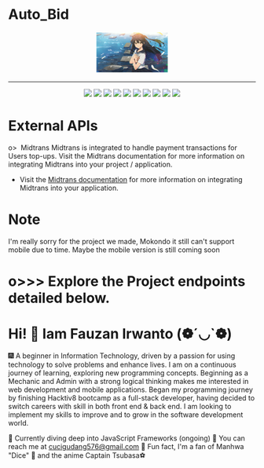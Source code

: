 # Auto_Bid
<div align="center">
  <img src="./image_2024-01-15_154312262.png" width="150px" alt="Logo">
</div>

-----

<div align="center">
  <img src="https://img.shields.io/badge/Javascript-ES6-yellow.svg">
  <img src="https://img.shields.io/badge/React-5.15.1-blue.svg">
  <img src="https://img.shields.io/badge/License-MIT-orange.svg">
  <img src="https://img.shields.io/badge/Tools-Oauth-white"> 
  <img src="https://img.shields.io/badge/vite@latest-violet">
  <img src="https://img.shields.io/badge/postcss -gold">
  <img src="https://img.shields.io/badge/autoprefixer-red">
  <img src="https://img.shields.io/badge/tailwindcss-blue"> 
  <img src="https://img.shields.io/badge/bootstrap@5.3.3-purple"> 
  <img src="https://img.shields.io/badge/wakatimes-23.55hours-blue"> 
</div>



 # External APIs
o>  Midtrans
Midtrans is integrated to handle payment transactions for Users top-ups. Visit the Midtrans documentation for more information on integrating Midtrans into your project / application. 

- Visit the [Midtrans documentation](https://docs.midtrans.com) for more information on integrating Midtrans into your application.

# Note
I'm really sorry for the project we made, Mokondo it still can't support mobile due to time. Maybe the mobile version is still coming soon



# o>>> Explore the Project endpoints detailed below.
# Hi! 👋 Iam Fauzan Irwanto (❁´◡`❁)
🎆 A beginner in Information Technology, driven by a passion for using technology to solve problems and enhance lives. I am on a continuous journey of learning, exploring new programming concepts.
Beginning as a Mechanic and Admin with a strong logical thinking makes me interested in web development and mobile applications. Began my programming journey by finishing Hacktiv8
bootcamp as a full-stack developer, having decided to switch careers with skill in both front end & back end. I am looking to implement my skills to improve and to grow in the software development
world.


🌵 Currently diving deep into JavaScript Frameworks (ongoing)
🧧 You can reach me at cucigudang576@gmail.com
🧨 Fun fact, I'm a fan of Manhwa "Dice" 🎲 and the anime Captain Tsubasa⚽
